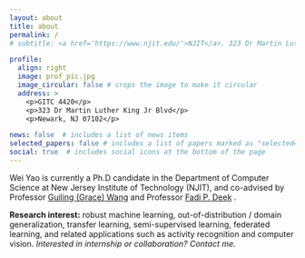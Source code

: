 ```yaml
---
layout: about
title: about
permalink: /
# subtitle: <a href='https://www.njit.edu/'>NJIT</a>. 323 Dr Martin Luther King Jr Blvd, Newark, NJ, 07012. Contacts. Moto. Etc.

profile:
  align: right
  image: prof_pic.jpg
  image_circular: false # crops the image to make it circular
  address: >
    <p>GITC 4420</p>
    <p>323 Dr Martin Luther King Jr Blvd</p>
    <p>Newark, NJ 07102</p>

news: false  # includes a list of news items
selected_papers: false # includes a list of papers marked as "selected={true}"
social: true  # includes social icons at the bottom of the page
---
```

Wei Yao is currently a Ph.D candidate in the Department of Computer Science at New Jersey Institute of Technology (NJIT), and co-advised by Professor [Guiling (Grace) Wang](https://web.njit.edu/~gwang/) and Professor [Fadi P. Deek](https://people.njit.edu/faculty/deek) .

**Research interest:** robust machine learning, out-of-distribution / domain generalization, transfer learning, semi-supervised learning, federated learning, and related applications such as activity recognition and computer vision. *Interested in internship or collaboration? Contact me.*

<!-- Write your biography here. Tell the world about yourself. Link to your favorite [subreddit](http://reddit.com). You can put a picture in, too. The code is already in, just name your picture `prof_pic.jpg` and put it in the `img/` folder.

Put your address / P.O. box / other info right below your picture. You can also disable any these elements by editing `profile` property of the YAML header of your `_pages/about.md`. Edit `_bibliography/papers.bib` and Jekyll will render your [publications page](/al-folio/publications/) automatically.

Link to your social media connections, too. This theme is set up to use [Font Awesome icons](http://fortawesome.github.io/Font-Awesome/) and [Academicons](https://jpswalsh.github.io/academicons/), like the ones below. Add your Facebook, Twitter, LinkedIn, Google Scholar, or just disable all of them. -->
